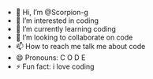 - 👋 Hi, I’m @Scorpion-g
- 👀 I’m interested in coding
- 🌱 I’m currently learning coding
- 💞️ I’m looking to collaborate on code
- 📫 How to reach me talk me about code
- 😄 Pronouns: C O D E
- ⚡ Fun fact: i love coding

<!---
Scorpion-g/Scorpion-g is a ✨ special ✨ repository because its `README.md` (this file) appears on your GitHub profile.
You can click the Preview link to take a look at your changes.
--->
